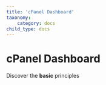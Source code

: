 ```yaml
---
title: 'cPanel Dashboard'
taxonomy:
    category: docs
child_type: docs
---
```


# cPanel Dashboard

Discover the **basic** principles
